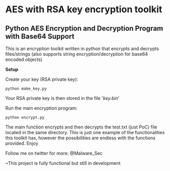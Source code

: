 # AES with RSA key encryption toolkit
## Python AES Encryption and Decryption Program with Base64 Support

This is an encryption toolkit written in python that encrypts and decrypts files/strings (also supports string encryption/decryption for base64 encoded objects)

**Setup**

Create your key (RSA private key):

    python make_key.py

Your RSA private key is then stored in the file '*key.bin*'

Run the main encryption program:

    python encrypt.py

The main function encrypts and then decrypts the test.txt (just PoC) file located in the same directory. This is just one example of the functionalities this toolkit has, however the possibilities are endless with the functions provided. Enjoy

Follow me on twitter for more: @Malware_Sec

~This project is fully functional but still in development
